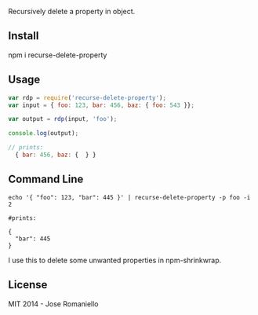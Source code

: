 Recursively delete a property in object.

## Install

npm i recurse-delete-property

## Usage

~~~javascript
var rdp = require('recurse-delete-property');
var input = { foo: 123, bar: 456, baz: { foo: 543 }};

var output = rdp(input, 'foo');

console.log(output);

// prints:
  { bar: 456, baz: {  } }
~~~

## Command Line

~~~
echo '{ "foo": 123, "bar": 445 }' | recurse-delete-property -p foo -i 2

#prints:

{
  "bar": 445
}
~~~

I use this to delete some unwanted properties in npm-shrinkwrap.

## License

MIT 2014 - Jose Romaniello
